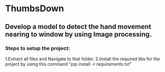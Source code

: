 # ThumbsDown
## Develop a model to detect the hand movement nearing to window by using Image processing.

### Steps to setup the project:
1.Extract all files and Navigate to that folder.
2.Install the required libs for the project by using this command "pip install -r requirements.txt"
